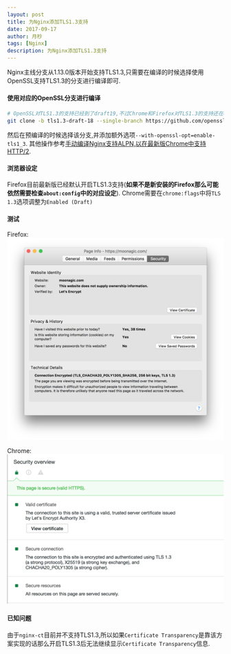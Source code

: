 ```yaml
---
layout: post
title: 为Nginx添加TLS1.3支持
date: 2017-09-17
author: 月杪
tags: [Nginx]
description: 为Nginx添加TLS1.3支持
---
```


Nginx主线分支从1.13.0版本开始支持TLS1.3,只需要在编译的时候选择使用OpenSSL支持TLS1.3的分支进行编译即可.

#### 使用对应的OpenSSL分支进行编译
```bash
# OpenSSL对TLS1.3的支持已经到了draft19,不过Chrome和Firefox对TLS1.3的支持还在draft18
git clone -b tls1.3-draft-18 --single-branch https://github.com/openssl/openssl.git openssl
```
然后在预编译的时候选择该分支,并添加额外选项`--with-openssl-opt=enable-tls1_3`.
其他操作参考[手动编译Nginx支持ALPN,以在最新版Chrome中支持HTTP/2](https://moonagic.com/support-http2-on-chrome-with-compile-nginx/).

#### 浏览器设定

Firefox目前最新版已经默认开启TLS1.3支持(**如果不是新安装的Firefox那么可能依然需要检查`about:config`中的对应设定**).
Chrome需要在`chrome:flags`中将`TLS 1.3`选项调整为`Enabled (Draft)`

#### 测试

Firefox:
![](/images/2017/09/Screenshot-2017-09-17-21.39.44.png)

Chrome:
![](/images/2017/09/Screenshot-2017-09-17-21.21.40.png)

#### 已知问题

由于`nginx-ct`目前并不支持TLS1.3,所以如果`Certificate Transparency`是靠该方案实现的话那么开启TLS1.3后无法继续显示`Certificate Transparency`信息.